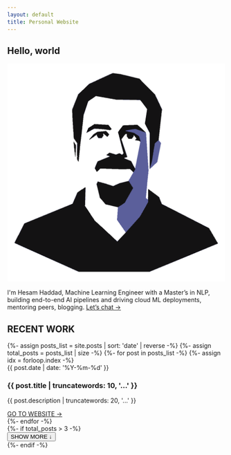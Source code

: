 ```yaml
---
layout: default
title: Personal Website
---
```



<section class="flex flex-col justify-center items-center px-4 py-12 bg-white dark:bg-slate-900">
<h1 class="text-4xl md:text-5xl lg:text-6xl font-normal tracking-wide mb-6 uppercase">Hello, world</h1>
<div class="max-w-2xl text-base md:text-lg tracking-tight leading-relaxed text-gray-600 dark:text-gray-400 normal-case">
    <img
      src="/assets/avatar.svg"
      alt="Hesam Haddad"
      class="float-left w-20 h-20 rounded-full mr-4 mb-2
             transition-transform transform hover:scale-105 hover:shadow-lg"
    />
    <p>
      I'm Hesam Haddad, Machine Learning Engineer with a Master’s in NLP, building end-to-end AI pipelines and driving cloud ML deployments, mentoring peers, blogging. <a href="/contact/" class="whitespace-nowrap text-indigo-500 hover:text-indigo-600 dark:text-indigo-400 dark:hover:text-indigo-300">Let’s chat →</a>
    </p>
  </div>
</section>

<section class="container mx-auto max-w-7xl px-4 lg:px-8 py-8">
  <div class="grid grid-cols-1 lg:grid-cols-4 gap-6">
    <div>
      <div class="flex items-center mb-4">
        <div class="w-2 h-3 bg-slate-800 dark:bg-slate-300 mr-2"></div>
        <h2 class="text-xl md:text-2xl">RECENT WORK</h2>
      </div>
    </div>
    <div class="lg:col-span-3 grid grid-cols-1 md:grid-cols-3 gap-6">
      {%- assign posts_list = site.posts | sort: 'date' | reverse -%}
      {%- assign total_posts = posts_list | size -%}
      {%- for post in posts_list -%}
        {%- assign idx = forloop.index -%}
        <article class="post-card grid grid-rows-[auto_auto_1fr_auto] gap-2 h-full{% if idx > 3 %} hidden{% endif %}">
          <time class="block text-xs text-slate-500 dark:text-slate-400">{{ post.date | date: '%Y-%m-%d' }}</time>
          <h3 class="text-lg md:text-xl font-semibold">{{ post.title | truncatewords: 10, '...' }}</h3>
          <p class="text-sm normal-case leading-relaxed">{{ post.description | truncatewords: 20, '...' }}</p>
          <a href="{{ post.external_url }}" class="inline-block text-indigo-500 hover:text-indigo-600 dark:text-indigo-400 dark:hover:text-indigo-300 transition-colors hover:underline">GO TO WEBSITE →</a>
        </article>
      {%- endfor -%}
    </div>
  </div>
  {%- if total_posts > 3 -%}
  <div class="mt-4 text-center">
    <button id="show-more" class="text-indigo-500 hover:text-indigo-600 dark:text-indigo-400 dark:hover:text-indigo-300 transition-colors hover:underline">SHOW MORE ↓</button>
  </div>
  {%- endif -%}
</section>